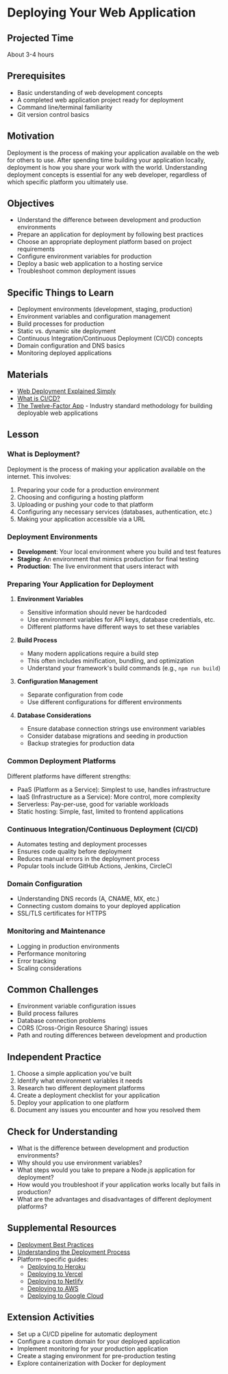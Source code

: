 # Deploying Your Web Application

## Projected Time
About 3-4 hours

## Prerequisites
- Basic understanding of web development concepts
- A completed web application project ready for deployment
- Command line/terminal familiarity
- Git version control basics

## Motivation
Deployment is the process of making your application available on the web for others to use. After spending time building your application locally, deployment is how you share your work with the world. Understanding deployment concepts is essential for any web developer, regardless of which specific platform you ultimately use.

## Objectives
- Understand the difference between development and production environments
- Prepare an application for deployment by following best practices
- Choose an appropriate deployment platform based on project requirements
- Configure environment variables for production
- Deploy a basic web application to a hosting service
- Troubleshoot common deployment issues

## Specific Things to Learn
- Deployment environments (development, staging, production)
- Environment variables and configuration management
- Build processes for production
- Static vs. dynamic site deployment
- Continuous Integration/Continuous Deployment (CI/CD) concepts
- Domain configuration and DNS basics
- Monitoring deployed applications

## Materials
- [Web Deployment Explained Simply](https://www.youtube.com/watch?v=M6i8F8-Jz8k)
- [What is CI/CD?](https://www.redhat.com/en/topics/devops/what-is-ci-cd)
- [The Twelve-Factor App](https://12factor.net/) - Industry standard methodology for building deployable web applications


## Lesson

### What is Deployment?
Deployment is the process of making your application available on the internet. This involves:
1. Preparing your code for a production environment
2. Choosing and configuring a hosting platform
3. Uploading or pushing your code to that platform
4. Configuring any necessary services (databases, authentication, etc.)
5. Making your application accessible via a URL


### Deployment Environments
- **Development**: Your local environment where you build and test features
- **Staging**: An environment that mimics production for final testing
- **Production**: The live environment that users interact with

### Preparing Your Application for Deployment

1. **Environment Variables**
   - Sensitive information should never be hardcoded
   - Use environment variables for API keys, database credentials, etc.
   - Different platforms have different ways to set these variables
2. **Build Process**
   - Many modern applications require a build step
   - This often includes minification, bundling, and optimization
   - Understand your framework's build commands (e.g., `npm run build`)

3. **Configuration Management**
   - Separate configuration from code
   - Use different configurations for different environments

4. **Database Considerations**
   - Ensure database connection strings use environment variables
   - Consider database migrations and seeding in production
   - Backup strategies for production data

### Common Deployment Platforms
Different platforms have different strengths:
- PaaS (Platform as a Service): Simplest to use, handles infrastructure
- IaaS (Infrastructure as a Service): More control, more complexity
- Serverless: Pay-per-use, good for variable workloads
- Static hosting: Simple, fast, limited to frontend applications

### Continuous Integration/Continuous Deployment (CI/CD)
- Automates testing and deployment processes
- Ensures code quality before deployment
- Reduces manual errors in the deployment process
- Popular tools include GitHub Actions, Jenkins, CircleCI

### Domain Configuration
- Understanding DNS records (A, CNAME, MX, etc.)
- Connecting custom domains to your deployed application
- SSL/TLS certificates for HTTPS

### Monitoring and Maintenance
- Logging in production environments
- Performance monitoring
- Error tracking
- Scaling considerations

## Common Challenges
- Environment variable configuration issues
- Build process failures
- Database connection problems
- CORS (Cross-Origin Resource Sharing) issues
- Path and routing differences between development and production

## Independent Practice
1. Choose a simple application you've built
2. Identify what environment variables it needs
3. Research two different deployment platforms
4. Create a deployment checklist for your application
5. Deploy your application to one platform
6. Document any issues you encounter and how you resolved them

## Check for Understanding
- What is the difference between development and production environments?
- Why should you use environment variables?
- What steps would you take to prepare a Node.js application for deployment?
- How would you troubleshoot if your application works locally but fails in production?
- What are the advantages and disadvantages of different deployment platforms?

## Supplemental Resources
- [Deployment Best Practices](https://www.freecodecamp.org/news/deployment-best-practices/)
- [Understanding the Deployment Process](https://www.atlassian.com/continuous-delivery/principles/deployment-best-practices)
- Platform-specific guides:
   - [Deploying to Heroku](link-to-heroku-guide)
   - [Deploying to Vercel](link-to-vercel-guide)
   - [Deploying to Netlify](link-to-netlify-guide)
   - [Deploying to AWS](link-to-aws-guide)
   - [Deploying to Google Cloud](link-to-gcp-guide)





## Extension Activities

- Set up a CI/CD pipeline for automatic deployment
- Configure a custom domain for your deployed application
- Implement monitoring for your production application
- Create a staging environment for pre-production testing
- Explore containerization with Docker for deployment
